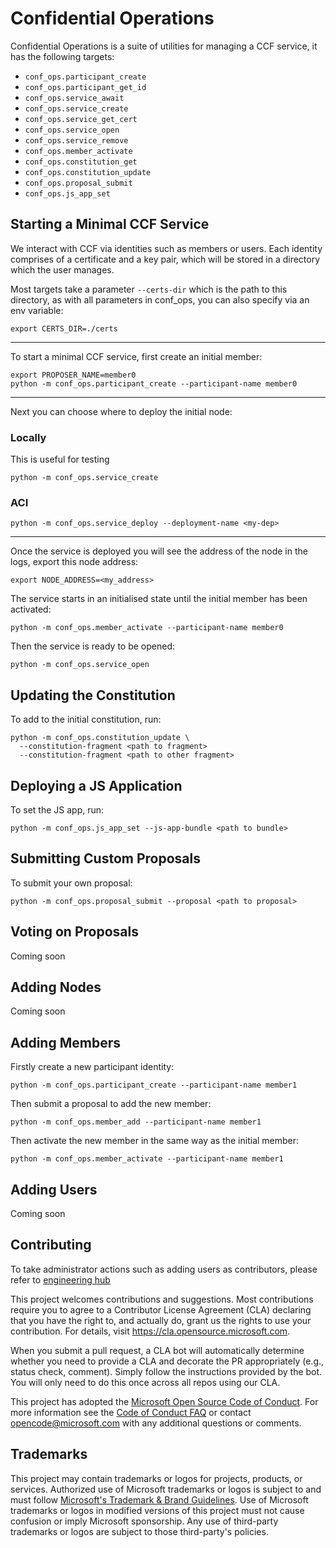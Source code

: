 # Confidential Operations

Confidential Operations is a suite of utilities for managing a CCF service, it has the
following targets:

  - `conf_ops.participant_create`
  - `conf_ops.participant_get_id`
  - `conf_ops.service_await`
  - `conf_ops.service_create`
  - `conf_ops.service_get_cert`
  - `conf_ops.service_open`
  - `conf_ops.service_remove`
  - `conf_ops.member_activate`
  - `conf_ops.constitution_get`
  - `conf_ops.constitution_update`
  - `conf_ops.proposal_submit`
  - `conf_ops.js_app_set`

## Starting a Minimal CCF Service

We interact with CCF via identities such as members or users.
Each identity comprises of a certificate and a key pair, which will be stored in
a directory which the user manages.

Most targets take a parameter `--certs-dir` which is the path to this directory,
as with all parameters in conf_ops, you can also specify via an env variable:
```
export CERTS_DIR=./certs
```

---

To start a minimal CCF service, first create an initial member:
```
export PROPOSER_NAME=member0
python -m conf_ops.participant_create --participant-name member0
```

---

Next you can choose where to deploy the initial node:

### Locally

This is useful for testing
```
python -m conf_ops.service_create
```

### ACI
```
python -m conf_ops.service_deploy --deployment-name <my-dep>
```

---

Once the service is deployed you will see the address of the node in the logs, export this node address:

```
export NODE_ADDRESS=<my_address>
```

The service starts in an initialised state until the initial member has been activated:
```
python -m conf_ops.member_activate --participant-name member0
```

Then the service is ready to be opened:
```
python -m conf_ops.service_open
```

## Updating the Constitution

To add to the initial constitution, run:

```
python -m conf_ops.constitution_update \
  --constitution-fragment <path to fragment>
  --constitution-fragment <path to other fragment>
```

## Deploying a JS Application

To set the JS app, run:

```
python -m conf_ops.js_app_set --js-app-bundle <path to bundle>
```

## Submitting Custom Proposals

To submit your own proposal:

```
python -m conf_ops.proposal_submit --proposal <path to proposal>
```

## Voting on Proposals

Coming soon

## Adding Nodes

Coming soon

## Adding Members

Firstly create a new participant identity:

```
python -m conf_ops.participant_create --participant-name member1
```

Then submit a proposal to add the new member:

```
python -m conf_ops.member_add --participant-name member1
```

Then activate the new member in the same way as the initial member:

```
python -m conf_ops.member_activate --participant-name member1
```

## Adding Users

Coming soon

## Contributing

To take administrator actions such as adding users as contributors, please refer to [engineering hub](https://eng.ms/docs/initiatives/open-source-at-microsoft/github/opensource/repos/jit)

This project welcomes contributions and suggestions.  Most contributions require you to agree to a
Contributor License Agreement (CLA) declaring that you have the right to, and actually do, grant us
the rights to use your contribution. For details, visit https://cla.opensource.microsoft.com.

When you submit a pull request, a CLA bot will automatically determine whether you need to provide
a CLA and decorate the PR appropriately (e.g., status check, comment). Simply follow the instructions
provided by the bot. You will only need to do this once across all repos using our CLA.

This project has adopted the [Microsoft Open Source Code of Conduct](https://opensource.microsoft.com/codeofconduct/).
For more information see the [Code of Conduct FAQ](https://opensource.microsoft.com/codeofconduct/faq/) or
contact [opencode@microsoft.com](mailto:opencode@microsoft.com) with any additional questions or comments.

## Trademarks

This project may contain trademarks or logos for projects, products, or services. Authorized use of Microsoft
trademarks or logos is subject to and must follow
[Microsoft's Trademark & Brand Guidelines](https://www.microsoft.com/en-us/legal/intellectualproperty/trademarks/usage/general).
Use of Microsoft trademarks or logos in modified versions of this project must not cause confusion or imply Microsoft sponsorship.
Any use of third-party trademarks or logos are subject to those third-party's policies.